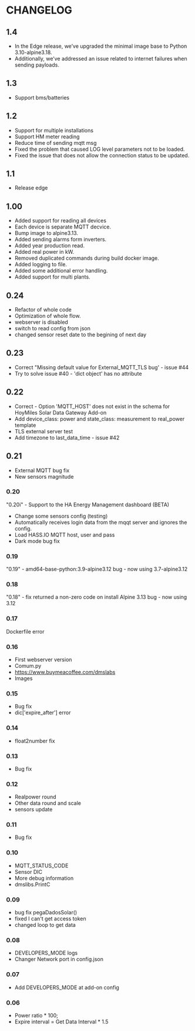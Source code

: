 # CHANGELOG

## 1.4

- In the Edge release, we’ve upgraded the minimal image base to Python 3.10-alpine3.18.
- Additionally, we’ve addressed an issue related to internet failures when sending payloads.

## 1.3

- Support bms/batteries

## 1.2

- Support for multiple installations
- Support HM meter reading
- Reduce time of sending mqtt msg
- Fixed the problem that caused LOG level parameters not to be loaded.
- Fixed the issue that does not allow the connection status to be updated.

## 1.1

- Release edge

## 1.00

- Added support for reading all devices
- Each device is separate MQTT decvice.
- Bump image to alpine3.13.
- Added sending alarms form inverters.
- Added year production read.
- Added real power in kW.
- Removed duplicated commands during build docker image.
- Added logging to file.
- Added some additional error handling.
- Added support for multi plants.

## 0.24

- Refactor of whole code
- Optimization of whole flow.
- webserver is disabled
- switch to read config from json
- changed sensor reset date to the begining of next day

## 0.23

- Correct "Missing default value for External_MQTT_TLS bug' - issue #44
- Try to solve issue #40 - 'dict object' has no attribute

## 0.22

- Correct - Option 'MQTT_HOST' does not exist in the schema for HoyMiles Solar Data Gateway Add-on
- Add device_class: power and state_class: measurement to real_power template
- TLS external server test
- Add timezone to last_data_time - issue #42

## 0.21

- External MQTT bug fix
- New sensors magnitude

### 0.20

"0.20i" - Support to the HA Energy Management dashboard (BETA)

- Change some sensors config (testing)
- Automatically receives login data from the mqqt server and ignores the config.
- Load HASS.IO MQTT host, user and pass
- Dark mode bug fix

### 0.19

"0.19" - amd64-base-python:3.9-alpine3.12 bug - now using 3.7-alpine3.12

### 0.18

"0.18" - fix returned a non-zero code on install
Alpine 3.13 bug - now using 3.12

### 0.17

Dockerfile error

### 0.16

- First webserver version
- Comum.py
- https://www.buymeacoffee.com/dmslabs
- Images

### 0.15

- Bug fix
- dic['expire_after'] error

### 0.14

- float2number fix

### 0.13

- Bug fix

### 0.12

- Realpower round
- Other data round and scale
- sensors update

### 0.11

- Bug fix

### 0.10

- MQTT_STATUS_CODE
- Sensor DIC
- More debug information
- dmslibs.PrintC

### 0.09

- bug fix pegaDadosSolar()
- fixed I can't get access token
- changed loop to get data

### 0.08

- DEVELOPERS_MODE logs
- Changer Network port in config.json

### 0.07

- Add DEVELOPERS_MODE at add-on config

### 0.06

- Power ratio \* 100;
- Expire interval = Get Data Interval \* 1.5
